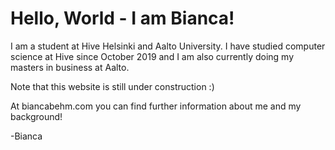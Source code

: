 # Hello, World - I am Bianca!

I am a student at Hive Helsinki and Aalto University. I have studied computer science at Hive since October 2019 and I am also currently doing my masters in business at Aalto. 

Note that this website is still under construction :)

At biancabehm.com you can find further information about me and my background!

-Bianca

